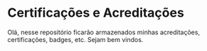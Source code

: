 # Certificações e Acreditações

Olá, nesse repositório ficarão armazenados minhas acreditações, certificações, badges, etc. Sejam bem vindos.
